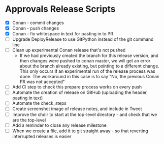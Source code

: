 # Approvals Release Scripts

* [x] Conan - commit changes
* [x] Conan - push changes
* [x] Conan - fix whitespace in text for pasting in to PR
* [ ] Upgrade DeployRelease to use GitPython instead of the git command line
* [ ] Clean up experimental Conan release that's not pushed
  * If we had previously created the branch for this release version, and then
changes were pushed to conan master, we will get an error about the
branch already existing, but pointing to a different change.
This only occurs if an experimental run of the release process was done.
The workaround in this case is to say "No, the previous Conan PR
was not accepted"
* [ ] Add CI step to check this prepare process works on every push
* [ ] Automate the creation of release on GitHub (uploading the header, pasting in text)
* [ ] Automate the check_steps
* [ ] Create screenshot image of release notes, and include in Tweet
* [ ] Improve the chdir to start at the top-level directory - and check that we are the top-level
* [ ] Add a reminder to close any release milestone
* [ ] When we create a file, add it to git straight away - so that reverting interrupted releases is easier
